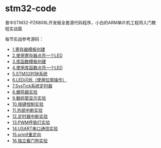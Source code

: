 # stm32-code
普中STM32-PZ6806L开发板全套源代码程序，小白的ARM单片机工程师入门教程实战篇

每节实战参考源码：

* [1.寄存器模板创建](https://github.com/leiphp/stm32-code/tree/item-01)
* [2.使用寄存器点亮一个LED](https://github.com/leiphp/stm32-code/tree/item-02)
* [3.库函数模板创建](https://github.com/leiphp/stm32-code/tree/item-03)
* [4.使用库函数点亮一个LED](https://github.com/leiphp/stm32-code/tree/item-04)
* [5.STM32时钟系统](https://github.com/leiphp/stm32-code/tree/item-05)
* [6.LED闪烁（使用位带操作）](https://github.com/leiphp/stm32-code/tree/item-06)
* [7.SysTick系统定时器](https://github.com/leiphp/stm32-code/tree/item-07)
* [8.蜂鸣器实验](https://github.com/leiphp/stm32-code/tree/item-08)
* [9.数码管显示实验](https://github.com/leiphp/stm32-code/tree/item-09)
* [10.按键控制实验](https://github.com/leiphp/stm32-code/tree/item-10)
* [11.外部中断实验](https://github.com/leiphp/stm32-code/tree/item-11)
* [12.定时器中断实验](https://github.com/leiphp/stm32-code/tree/item-12)
* [13.PWM呼吸灯实验](https://github.com/leiphp/stm32-code/tree/item-13)
* [14.USART串口通信实验](https://github.com/leiphp/stm32-code/tree/item-14)
* [15.printf重定向](https://github.com/leiphp/stm32-code/tree/item-15)
* [16.独立看门狗实验](https://github.com/leiphp/stm32-code/tree/item-16)

